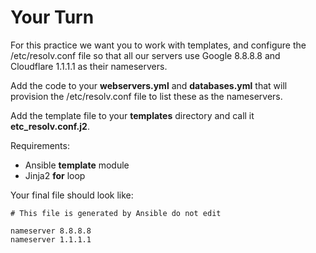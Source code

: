 # Your Turn

For this practice we want you to work with templates, and configure the /etc/resolv.conf file so that all our servers use Google 8.8.8.8 and Cloudflare 1.1.1.1 as their nameservers.

Add the code to your **webservers.yml** and **databases.yml** that will provision the /etc/resolv.conf file to list these as the nameservers.

Add the template file to your **templates** directory and call it **etc_resolv.conf.j2**.

Requirements:

* Ansible **template** module
* Jinja2 **for** loop

Your final file should look like:

```
# This file is generated by Ansible do not edit

nameserver 8.8.8.8
nameserver 1.1.1.1
```